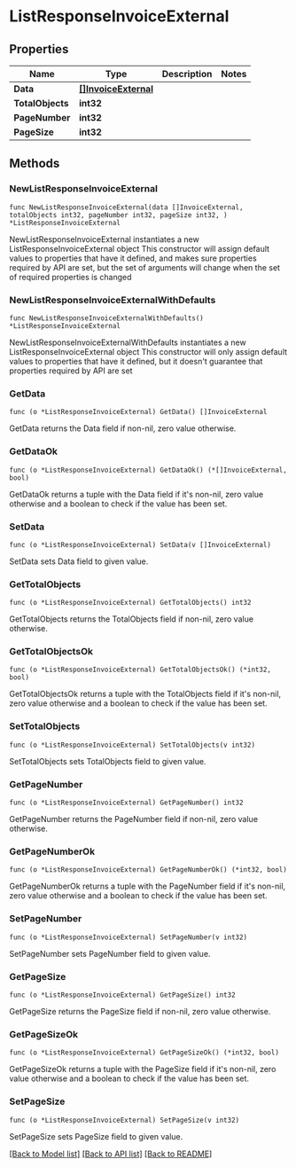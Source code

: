 # ListResponseInvoiceExternal

## Properties

Name | Type | Description | Notes
------------ | ------------- | ------------- | -------------
**Data** | [**[]InvoiceExternal**](InvoiceExternal.md) |  | 
**TotalObjects** | **int32** |  | 
**PageNumber** | **int32** |  | 
**PageSize** | **int32** |  | 

## Methods

### NewListResponseInvoiceExternal

`func NewListResponseInvoiceExternal(data []InvoiceExternal, totalObjects int32, pageNumber int32, pageSize int32, ) *ListResponseInvoiceExternal`

NewListResponseInvoiceExternal instantiates a new ListResponseInvoiceExternal object
This constructor will assign default values to properties that have it defined,
and makes sure properties required by API are set, but the set of arguments
will change when the set of required properties is changed

### NewListResponseInvoiceExternalWithDefaults

`func NewListResponseInvoiceExternalWithDefaults() *ListResponseInvoiceExternal`

NewListResponseInvoiceExternalWithDefaults instantiates a new ListResponseInvoiceExternal object
This constructor will only assign default values to properties that have it defined,
but it doesn't guarantee that properties required by API are set

### GetData

`func (o *ListResponseInvoiceExternal) GetData() []InvoiceExternal`

GetData returns the Data field if non-nil, zero value otherwise.

### GetDataOk

`func (o *ListResponseInvoiceExternal) GetDataOk() (*[]InvoiceExternal, bool)`

GetDataOk returns a tuple with the Data field if it's non-nil, zero value otherwise
and a boolean to check if the value has been set.

### SetData

`func (o *ListResponseInvoiceExternal) SetData(v []InvoiceExternal)`

SetData sets Data field to given value.


### GetTotalObjects

`func (o *ListResponseInvoiceExternal) GetTotalObjects() int32`

GetTotalObjects returns the TotalObjects field if non-nil, zero value otherwise.

### GetTotalObjectsOk

`func (o *ListResponseInvoiceExternal) GetTotalObjectsOk() (*int32, bool)`

GetTotalObjectsOk returns a tuple with the TotalObjects field if it's non-nil, zero value otherwise
and a boolean to check if the value has been set.

### SetTotalObjects

`func (o *ListResponseInvoiceExternal) SetTotalObjects(v int32)`

SetTotalObjects sets TotalObjects field to given value.


### GetPageNumber

`func (o *ListResponseInvoiceExternal) GetPageNumber() int32`

GetPageNumber returns the PageNumber field if non-nil, zero value otherwise.

### GetPageNumberOk

`func (o *ListResponseInvoiceExternal) GetPageNumberOk() (*int32, bool)`

GetPageNumberOk returns a tuple with the PageNumber field if it's non-nil, zero value otherwise
and a boolean to check if the value has been set.

### SetPageNumber

`func (o *ListResponseInvoiceExternal) SetPageNumber(v int32)`

SetPageNumber sets PageNumber field to given value.


### GetPageSize

`func (o *ListResponseInvoiceExternal) GetPageSize() int32`

GetPageSize returns the PageSize field if non-nil, zero value otherwise.

### GetPageSizeOk

`func (o *ListResponseInvoiceExternal) GetPageSizeOk() (*int32, bool)`

GetPageSizeOk returns a tuple with the PageSize field if it's non-nil, zero value otherwise
and a boolean to check if the value has been set.

### SetPageSize

`func (o *ListResponseInvoiceExternal) SetPageSize(v int32)`

SetPageSize sets PageSize field to given value.



[[Back to Model list]](../README.md#documentation-for-models) [[Back to API list]](../README.md#documentation-for-api-endpoints) [[Back to README]](../README.md)


